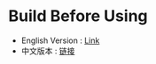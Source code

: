 # Build Before Using


- English Version : [Link](./Mining-Bot-Beta-Tutorial-EN.md)
- 中文版本 : [链接](./Mining-Bot-Beta-Tutorial-CN.md)

